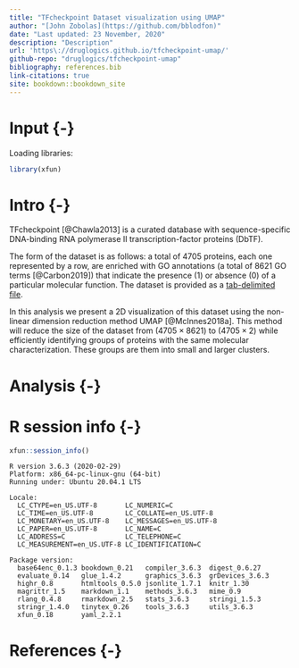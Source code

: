```yaml
---
title: "TFcheckpoint Dataset visualization using UMAP"
author: "[John Zobolas](https://github.com/bblodfon)"
date: "Last updated: 23 November, 2020"
description: "Description"
url: 'https\://druglogics.github.io/tfcheckpoint-umap/'
github-repo: "druglogics/tfcheckpoint-umap"
bibliography: references.bib
link-citations: true
site: bookdown::bookdown_site
---
```


# Input {-}

Loading libraries:

```r
library(xfun)
```

# Intro {-}

TFcheckpoint [@Chawla2013] is a curated database with sequence-specific DNA-binding RNA polymerase II transcription-factor proteins (DbTF).

The form of the dataset is as follows: a total of $4705$ proteins, each one represented by a row, are enriched with GO annotations (a total of $8621$ GO terms [@Carbon2019]) that indicate the presence ($1$) or absence ($0$) of a particular molecular function. 
The dataset is provided as a [tab-delimited file](https://github.com/druglogics/tfcheckpoint-umap/data).

In this analysis we present a 2D visualization of this dataset using the non-linear dimension reduction method UMAP [@McInnes2018a].
This method will reduce the size of the dataset from $(4705 \times 8621)$ to $(4705 \times 2)$ while efficiently identifying groups of proteins with the same molecular characterization. 
These groups are them into small and larger clusters.

# Analysis {-}


# R session info {-}


```{.r .fold-show}
xfun::session_info()
```

```
R version 3.6.3 (2020-02-29)
Platform: x86_64-pc-linux-gnu (64-bit)
Running under: Ubuntu 20.04.1 LTS

Locale:
  LC_CTYPE=en_US.UTF-8       LC_NUMERIC=C              
  LC_TIME=en_US.UTF-8        LC_COLLATE=en_US.UTF-8    
  LC_MONETARY=en_US.UTF-8    LC_MESSAGES=en_US.UTF-8   
  LC_PAPER=en_US.UTF-8       LC_NAME=C                 
  LC_ADDRESS=C               LC_TELEPHONE=C            
  LC_MEASUREMENT=en_US.UTF-8 LC_IDENTIFICATION=C       

Package version:
  base64enc_0.1.3 bookdown_0.21   compiler_3.6.3  digest_0.6.27  
  evaluate_0.14   glue_1.4.2      graphics_3.6.3  grDevices_3.6.3
  highr_0.8       htmltools_0.5.0 jsonlite_1.7.1  knitr_1.30     
  magrittr_1.5    markdown_1.1    methods_3.6.3   mime_0.9       
  rlang_0.4.8     rmarkdown_2.5   stats_3.6.3     stringi_1.5.3  
  stringr_1.4.0   tinytex_0.26    tools_3.6.3     utils_3.6.3    
  xfun_0.18       yaml_2.2.1     
```

# References {-}
